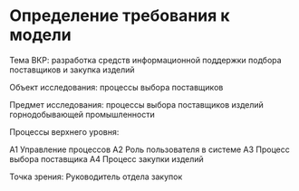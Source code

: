 # Определение требования к модели

Тема ВКР: разработка средств информационной поддержки подбора поставщиков и закупка изделий  

Объект исследования: процессы выбора поставщиков

Предмет исследования: процессы выбора поставщиков изделий горнодобывающей промышленности

Процессы верхнего уровня: 

А1 Управление процессов 
А2 Роль пользователя в системе
А3 Процесс выбора поставщика 
А4 Процесс закупки изделий 

Точка зрения: Руководитель отдела закупок 
